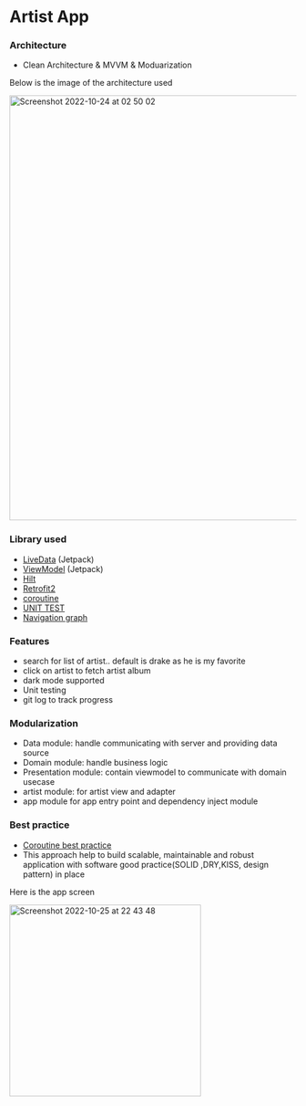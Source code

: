 # Artist App



### Architecture
* Clean Architecture & MVVM & Moduarization

Below is the image of the architecture used

<img width="745" alt="Screenshot 2022-10-24 at 02 50 02" src="https://user-images.githubusercontent.com/26343440/197883565-e35a36da-811d-4891-a2e7-d5a0fcbe80db.png">




### Library used
* [LiveData](https://developer.android.com/topic/libraries/architecture/livedata) (Jetpack)
* [ViewModel](https://developer.android.com/topic/libraries/architecture/viewmodel) (Jetpack)
* [Hilt](https://developer.android.com/training/dependency-injection/hilt-android)
* [Retrofit2](https://square.github.io/retrofit/)
* [coroutine](https://developer.android.com/kotlin/coroutines)
* [UNIT TEST](https://developer.android.com/training/testing/unit-testing)
* [Navigation graph](https://developer.android.com/guide/navigation/navigation-getting-started)


### Features
- search for list of artist.. default is drake as he is my favorite
- click on artist to fetch artist album
- dark mode supported
- Unit testing
- git log to track progress



### Modularization
- Data module: handle communicating with server and providing data source
- Domain module: handle business logic
- Presentation module: contain viewmodel to communicate with domain usecase
- artist module: for artist view and adapter
- app module for app entry point and dependency inject module

### Best practice
* [Coroutine best practice](https://developer.android.com/kotlin/coroutines/coroutines-best-practices)
* This approach help to build scalable, maintainable and robust application with software good practice(SOLID ,DRY,KISS, design pattern) in place


Here is the app screen

<img width="336" alt="Screenshot 2022-10-25 at 22 43 48" src="https://user-images.githubusercontent.com/26343440/197887992-51323194-0dcb-48e6-ae93-e570633aa807.png">

